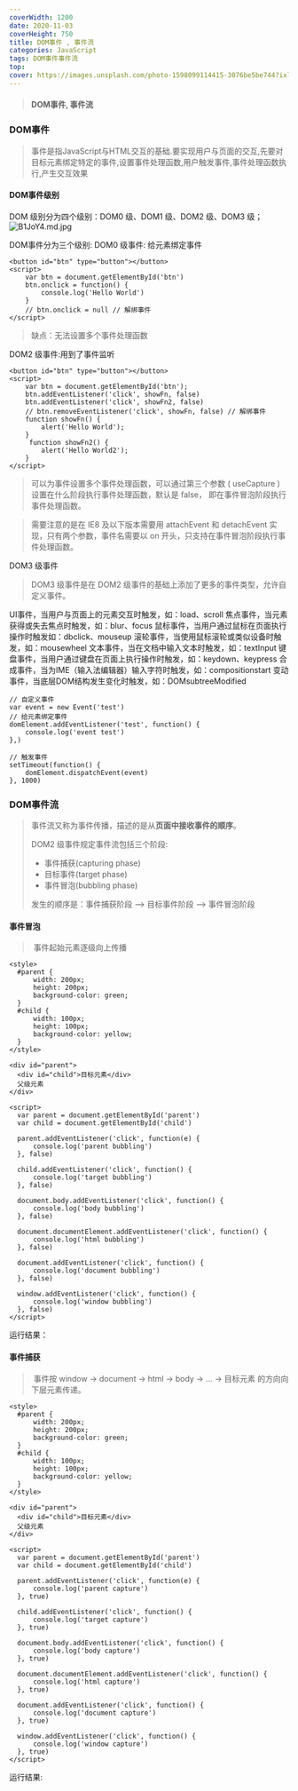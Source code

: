 ```yaml
---
coverWidth: 1200
date: 2020-11-03
coverHeight: 750
title: DOM事件 , 事件流
categories: JavaScript
tags: DOM事件事件流
top:
cover: https://images.unsplash.com/photo-1598099114415-3076be5be744?ixlib=rb-1.2.1&q=85&fm=jpg&crop=entropy&cs=srgb&ixid=eyJhcHBfaWQiOjg5ODI0fQ
---
```

> <h4> 
> DOM事件, 事件流
> </h4>

<!--more-->

### DOM事件

> 事件是指JavaScript与HTML交互的基础.要实现用户与页面的交互,先要对目标元素绑定特定的事件,设置事件处理函数,用户触发事件,事件处理函数执行,产生交互效果

#### DOM事件级别

DOM 级别分为四个级别：DOM0 级、DOM1 级、DOM2 级、DOM3 级；
![B1JoY4.md.jpg](https://s1.ax1x.com/2020/10/28/B1JoY4.md.jpg)

DOM事件分为三个级别:
DOM0 级事件: 给元素绑定事件

```
<button id="btn" type="button"></button>
<script>
    var btn = document.getElementById('btn')
    btn.onclick = function() {
        console.log('Hello World')
    }
    // btn.onclick = null // 解绑事件
</script>
```
>	缺点：无法设置多个事件处理函数

DOM2 级事件:用到了事件监听

```
<button id="btn" type="button"></button>
<script>
    var btn = document.getElementById('btn');    
    btn.addEventListener('click', showFn, false)
    btn.addEventListener('click', showFn2, false)
    // btn.removeEventListener('click', showFn, false) // 解绑事件 
    function showFn() {
        alert('Hello World');
    }
     function showFn2() {
        alert('Hello World2');
    } 
</script>
```

>可以为事件设置多个事件处理函数，可以通过第三个参数 ( useCapture ) 设置在什么阶段执行事件处理函数，默认是 false， 即在事件冒泡阶段执行事件处理函数。

> 需要注意的是在 IE8 及以下版本需要用 attachEvent 和 detachEvent 实现，只有两个参数，事件名需要以 on 开头，只支持在事件冒泡阶段执行事件处理函数。

DOM3 级事件
> DOM3 级事件是在 DOM2 级事件的基础上添加了更多的事件类型，允许自定义事件。

UI事件，当用户与页面上的元素交互时触发，如：load、scroll
焦点事件，当元素获得或失去焦点时触发，如：blur、focus
鼠标事件，当用户通过鼠标在页面执行操作时触发如：dbclick、mouseup
滚轮事件，当使用鼠标滚轮或类似设备时触发，如：mousewheel
文本事件，当在文档中输入文本时触发，如：textInput
键盘事件，当用户通过键盘在页面上执行操作时触发，如：keydown、keypress
合成事件，当为IME（输入法编辑器）输入字符时触发，如：compositionstart
变动事件，当底层DOM结构发生变化时触发，如：DOMsubtreeModified

```
// 自定义事件
var event = new Event('test')
// 给元素绑定事件
domElement.addEventListener('test', function() {
    console.log('event test')
},)

// 触发事件
setTimeout(function() {
    domElement.dispatchEvent(event)
}, 1000)

```

### DOM事件流

> 事件流又称为事件传播，描述的是从**页面中接收事件的顺序**。
>
> DOM2 级事件规定事件流包括三个阶段: 
>
> - 事件捕获(capturing phase)
> - 目标事件(target phase)
> - 事件冒泡(bubbling phase)
> 
> 发生的顺序是：事件捕获阶段 --> 目标事件阶段 --> 事件冒泡阶段

#### 事件冒泡

> ​	事件起始元素逐级向上传播

```
<style>
  #parent {
      width: 200px;
      height: 200px;
      background-color: green;
  }
  #child {
      width: 100px;
      height: 100px;
      background-color: yellow;
  }
</style>

<div id="parent">
  <div id="child">目标元素</div>
  父级元素
</div>

<script>
  var parent = document.getElementById('parent')
  var child = document.getElementById('child')
  
  parent.addEventListener('click', function(e) {
      console.log('parent bubbling')
  }, false)
  
  child.addEventListener('click', function() {
      console.log('target bubbling')
  }, false)
  
  document.body.addEventListener('click', function() {
      console.log('body bubbling')
  }, false)
  
  document.documentElement.addEventListener('click', function() {
      console.log('html bubbling')
  }, false)
  
  document.addEventListener('click', function() {
      console.log('document bubbling')
  }, false)
  
  window.addEventListener('click', function() {
      console.log('window bubbling')
  }, false)
</script>
```

运行结果：



#### 事件捕获

> ​	事件按 window -> document -> html -> body -> ... -> 目标元素 的方向向下层元素传递。

```
<style>
  #parent {
      width: 200px;
      height: 200px;
      background-color: green;
  }
  #child {
      width: 100px;
      height: 100px;
      background-color: yellow;
  }
</style>

<div id="parent">
  <div id="child">目标元素</div>
  父级元素
</div>

<script>
  var parent = document.getElementById('parent')
  var child = document.getElementById('child')
  
  parent.addEventListener('click', function(e) {
      console.log('parent capture')
  }, true)
  
  child.addEventListener('click', function() {
      console.log('target capture')
  }, true)
  
  document.body.addEventListener('click', function() {
      console.log('body capture')
  }, true)
  
  document.documentElement.addEventListener('click', function() {
      console.log('html capture')
  }, true)
  
  document.addEventListener('click', function() {
      console.log('document capture')
  }, true)
  
  window.addEventListener('click', function() {
      console.log('window capture')
  }, true)
</script>
```

运行结果:


